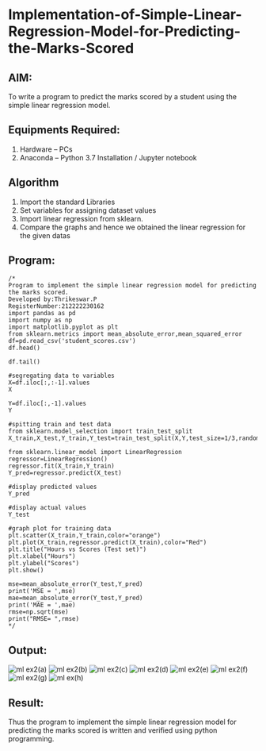 # Implementation-of-Simple-Linear-Regression-Model-for-Predicting-the-Marks-Scored

## AIM:
To write a program to predict the marks scored by a student using the simple linear regression model.

## Equipments Required:
1. Hardware – PCs
2. Anaconda – Python 3.7 Installation / Jupyter notebook

## Algorithm
1. Import the standard Libraries
2. Set variables for assigning dataset values
3. Import linear regression from sklearn.
4. Compare the graphs and hence we obtained the linear regression for the given datas

## Program:
```
/*
Program to implement the simple linear regression model for predicting the marks scored.
Developed by:Thrikeswar.P 
RegisterNumber:212222230162
import pandas as pd
import numpy as np
import matplotlib.pyplot as plt
from sklearn.metrics import mean_absolute_error,mean_squared_error
df=pd.read_csv('student_scores.csv')
df.head()

df.tail()

#segregating data to variables
X=df.iloc[:,:-1].values
X

Y=df.iloc[:,-1].values
Y

#spitting train and test data
from sklearn.model_selection import train_test_split
X_train,X_test,Y_train,Y_test=train_test_split(X,Y,test_size=1/3,random_state=0)

from sklearn.linear_model import LinearRegression
regressor=LinearRegression()
regressor.fit(X_train,Y_train)
Y_pred=regressor.predict(X_test)

#display predicted values
Y_pred

#display actual values
Y_test

#graph plot for training data
plt.scatter(X_train,Y_train,color="orange")
plt.plot(X_train,regressor.predict(X_train),color="Red")
plt.title("Hours vs Scores (Test set)")
plt.xlabel("Hours")
plt.ylabel("Scores")
plt.show()

mse=mean_absolute_error(Y_test,Y_pred)
print('MSE = ',mse)
mae=mean_absolute_error(Y_test,Y_pred)
print('MAE = ',mae)
rmse=np.sqrt(mse)
print("RMSE= ",rmse)
*/
```

## Output:
![ml ex2(a)](https://github.com/thrikesh/Implementation-of-Simple-Linear-Regression-Model-for-Predicting-the-Marks-Scored/assets/119576222/3ac0875e-41dd-4357-bbb3-08dd596cf525)
![ml ex2(b)](https://github.com/thrikesh/Implementation-of-Simple-Linear-Regression-Model-for-Predicting-the-Marks-Scored/assets/119576222/665f1e40-7ae3-4000-8daa-c61992b5d538)
![ml ex2(c)](https://github.com/thrikesh/Implementation-of-Simple-Linear-Regression-Model-for-Predicting-the-Marks-Scored/assets/119576222/6eedca23-f1d6-47c7-a0fb-a12765c0b94f)
![ml ex2(d)](https://github.com/thrikesh/Implementation-of-Simple-Linear-Regression-Model-for-Predicting-the-Marks-Scored/assets/119576222/79fac52f-b0d1-4858-b37f-a623d6158448)
![ml ex2(e)](https://github.com/thrikesh/Implementation-of-Simple-Linear-Regression-Model-for-Predicting-the-Marks-Scored/assets/119576222/f54bdec7-1f30-4736-aa0b-5784ca486316)
![ml ex2(f)](https://github.com/thrikesh/Implementation-of-Simple-Linear-Regression-Model-for-Predicting-the-Marks-Scored/assets/119576222/2b9a48ae-5afb-4232-9fd4-e23964426dfe)
![ml ex2(g)](https://github.com/thrikesh/Implementation-of-Simple-Linear-Regression-Model-for-Predicting-the-Marks-Scored/assets/119576222/c26f5d3c-459a-44d8-8bb8-69a2da30f73d)
![ml ex(h)](https://github.com/thrikesh/Implementation-of-Simple-Linear-Regression-Model-for-Predicting-the-Marks-Scored/assets/119576222/0ce028e7-7bc9-47d8-a3b0-7037457e175f)



## Result:
Thus the program to implement the simple linear regression model for predicting the marks scored is written and verified using python programming.

